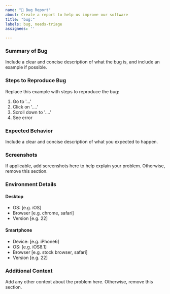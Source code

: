 ```yaml
---
name: "🐛 Bug Report"
about: Create a report to help us improve our software
title: "bug:"
labels: bug, needs-triage
assignees: ''

---
```


### Summary of Bug

Include a clear and concise description of what the bug is, and include an example if possible.

### Steps to Reproduce Bug

Replace this example with steps to reproduce the bug:

1. Go to '...'
2. Click on '....'
3. Scroll down to '....'
4. See error

### Expected Behavior

Include a clear and concise description of what you expected to happen.

### Screenshots

If applicable, add screenshots here to help explain your problem. Otherwise, remove this section.

### Environment Details

#### Desktop

- OS: [e.g. iOS]
- Browser [e.g. chrome, safari]
- Version [e.g. 22]

#### Smartphone
 
- Device: [e.g. iPhone6]
- OS: [e.g. iOS8.1]
- Browser [e.g. stock browser, safari]
- Version [e.g. 22]

### Additional Context

Add any other context about the problem here. Otherwise, remove this section.
